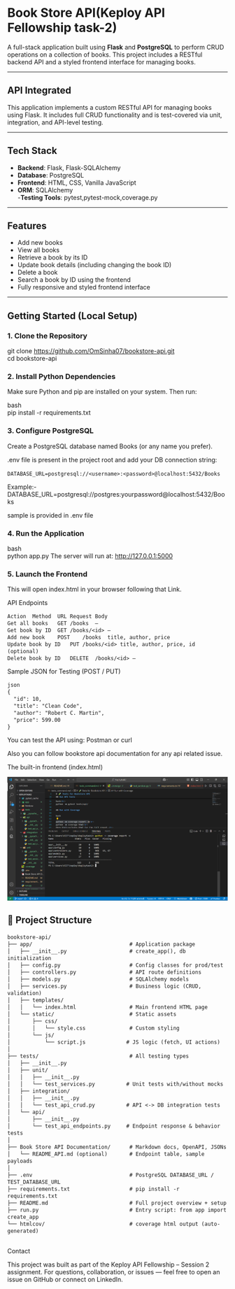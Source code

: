 # Book Store API(Keploy API Fellowship task-2)

A full-stack application built using **Flask** and **PostgreSQL** to perform CRUD operations on a collection of books. This project includes a RESTful backend API and a styled frontend interface for managing books.

---

## API Integrated

This application implements a custom RESTful API for managing books using Flask. It includes full CRUD functionality and is test-covered via unit, integration, and API-level testing.

----

## Tech Stack

- **Backend**: Flask, Flask-SQLAlchemy  
- **Database**: PostgreSQL  
- **Frontend**: HTML, CSS, Vanilla JavaScript  
- **ORM**: SQLAlchemy  
-**Testing Tools**: pytest,pytest-mock,coverage.py
---

## Features

- Add new books  
- View all books  
- Retrieve a book by its ID  
- Update book details (including changing the book ID)  
- Delete a book  
- Search a book by ID using the frontend  
- Fully responsive and styled frontend interface  

---

## Getting Started (Local Setup)

### 1. Clone the Repository
git clone https://github.com/OmSinha07/bookstore-api.git <br>
cd bookstore-api


### 2. Install Python Dependencies
Make sure Python and pip are installed on your system. Then run:

bash<br>
pip install -r requirements.txt

### 3. Configure PostgreSQL
Create a PostgreSQL database named Books (or any name you prefer).

.env file is present in the project root and add your DB connection string:

```DATABASE_URL=postgresql://<username>:<password>@localhost:5432/Books```

Example:-
DATABASE_URL=postgresql://postgres:yourpassword@localhost:5432/Books

sample is provided in .env file

### 4. Run the Application
bash<br>
python app.py
The server will run at:
http://127.0.0.1:5000


### 5. Launch the Frontend
This will open index.html in your browser following that Link.

API Endpoints
```text
Action	Method	URL	Request Body
Get all books	GET	/books	—
Get book by ID	GET	/books/<id>	—
Add new book	POST	/books	title, author, price
Update book by ID	PUT	/books/<id>	title, author, price, id (optional)
Delete book by ID	DELETE	/books/<id>	—
```

Sample JSON for Testing (POST / PUT)

```text
json
{
  "id": 10,
  "title": "Clean Code",
  "author": "Robert C. Martin",
  "price": 599.00
}
```

You can test the API using:
Postman or
curl

Also you can follow bookstore api documentation for any api related issue.

The built-in frontend (index.html)

![Test Coverage Screenshot](test_Coverage.png)



## 📁 Project Structure

```text
bookstore-api/
├── app/                               # Application package
│   ├── __init__.py                    # create_app(), db initialization
│   ├── config.py                      # Config classes for prod/test
│   ├── controllers.py                 # API route definitions
│   ├── models.py                      # SQLAlchemy models
│   ├── services.py                    # Business logic (CRUD, validation)
│   ├── templates/
│   │   └── index.html                 # Main frontend HTML page
│   └── static/                        # Static assets
│       ├── css/
│       │   └── style.css              # Custom styling
│       └── js/
│           └── script.js             # JS logic (fetch, UI actions)
│
├── tests/                             # All testing types
│   ├── __init__.py
│   ├── unit/
│   │   ├── __init__.py
│   │   └── test_services.py          # Unit tests with/without mocks
│   ├── integration/
│   │   ├── __init__.py
│   │   └── test_api_crud.py          # API <-> DB integration tests
│   └── api/
│       ├── __init__.py
│       └── test_api_endpoints.py     # Endpoint response & behavior tests
│
├── Book Store API Documentation/      # Markdown docs, OpenAPI, JSONs
│   └── README_API.md (optional)       # Endpoint table, sample payloads
│
├── .env                               # PostgreSQL DATABASE_URL / TEST_DATABASE_URL
├── requirements.txt                   # pip install -r requirements.txt
├── README.md                          # Full project overview + setup
├── run.py                             # Entry script: from app import create_app
└── htmlcov/                           # coverage html output (auto-generated)


```


Contact

This project was built as part of the Keploy API Fellowship – Session 2 assignment.
For questions, collaboration, or issues — feel free to open an issue on GitHub or connect on LinkedIn.

